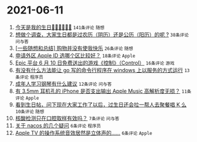 # 2021-06-11

1. [今天是我的生日🎂🎂🎂🍰🍰🍰](https://www.v2ex.com/t/782797) `141条评论` `随想`
1. [想做个调查，大家生日都是过农历（阴历）还是公历（阳历）的呢 ?](https://www.v2ex.com/t/782803) `38条评论` `问与答`
1. [[一些随想和总结] 购物并没有使我快乐](https://www.v2ex.com/t/782794) `26条评论` `随想`
1. [申请外区 Apple ID 选哪个区比较好？](https://www.v2ex.com/t/782809) `18条评论` `Apple`
1. [Epic 平台 6 月 10 日免费送出的游戏《控制》（Control）](https://www.v2ex.com/t/782791) `16条评论` `游戏`
1. [有没有什么方法能让 go 写的命令行程序在 windows 上以服务的方式运行](https://www.v2ex.com/t/782796) `13条评论` `程序员`
1. [成年人学习钢琴有什么建议](https://www.v2ex.com/t/782805) `12条评论` `问与答`
1. [有 3.5mm 耳机孔的 iPhone 是否支出输出 Apple Music 高解析度无损？](https://www.v2ex.com/t/782801) `11条评论` `Apple`
1. [看到生日帖，问下现在大家工作了以后，过生日还会拉一帮人去聚餐唱 K 么](https://www.v2ex.com/t/782813) `10条评论` `随想`
1. [核酸检测只在口腔取样有效吗？](https://www.v2ex.com/t/782808) `7条评论` `问与答`
1. [关于 nacos 的几个疑问](https://www.v2ex.com/t/782807) `6条评论` `程序员`
1. [Apple TV 的操作系统音效居然是立体声的……](https://www.v2ex.com/t/782798) `6条评论` `Apple`
